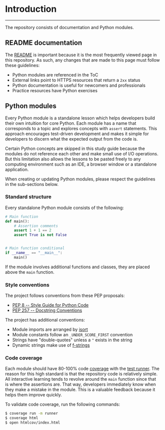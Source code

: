 # Introduction

---

The repository consists of documentation and Python modules.

## README documentation

The [README](README.md) is important because it is the most frequently viewed
page in this repository. As such, any changes that are made to this page must
follow these guidelines:

- Python modules are referenced in the ToC
- External links point to HTTPS resources that return a `2xx` status
- Python documentation is useful for newcomers and professionals
- Practice resources have Python exercises

## Python modules

Every Python module is a standalone lesson which helps developers build
their own intuition for core Python. Each module has a name that corresponds
to a topic and explores concepts with `assert` statements. This approach
encourages test-driven development and makes it simple for developers to
discern what the expected output from the code is.

Certain Python concepts are skipped in this study guide because the modules
do not reference each other and make small use of I/O operations. But this
limitation also allows the lessons to be pasted freely to any computing
environment such as an IDE, a browser window or a standalone application.

When creating or updating Python modules, please respect the guidelines in
the sub-sections below.

### Standard structure

Every standalone Python module consists of the following:

```python
# Main function
def main():
    # Assertion comments
    assert 1 + 1 == 2
    assert True is not False


# Main function conditional
if __name__ == "__main__":
    main()
```

If the module involves additional functions and classes, they are placed
above the `main` function.

### Style conventions

The project follows conventions from these PEP proposals:

- [PEP 8 -- Style Guide for Python Code](https://www.python.org/dev/peps/pep-0008/)
- [PEP 257 -- Docstring Conventions](https://www.python.org/dev/peps/pep-0257/)

The project has additional conventions:

- Module imports are arranged by [isort](https://github.com/timothycrosley/isort)
- Module constants follow an `_UNDER_SCORE_FIRST` convention
- Strings have "double-quotes" unless a `"` exists in the string
- Dynamic strings make use of [f-strings](https://www.python.org/dev/peps/pep-0498/)

### Code coverage

Each module should have 80-100% code [coverage](READMECoverage.md) with the [test runner](runner.py).
The reason for this high standard is that the repository code is relatively
simple. All interactive learning tends to revolve around the `main` function
since that is where the assertions are. That way, developers immediately know
when they make a mistake in the module. This is a valuable feedback because it
helps them improve quickly.

To validate code coverage, run the following commands:

```bash
$ coverage run -m runner
$ coverage html
$ open htmlcov/index.html
```
